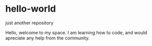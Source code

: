 # hello-world
just another repository

Hello, welcome to my space. I am learning how to code, and would apreciate any help from the community. 
